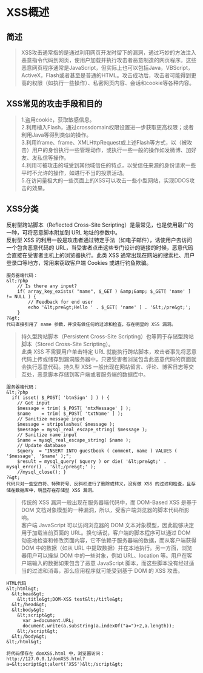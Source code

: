 # XSS概述

## **简述**

> XSS攻击通常指的是通过利用网页开发时留下的漏洞，通过巧妙的方法注入恶意指令代码到网页，使用户加载并执行攻击者恶意制造的网页程序。这些恶意网页程序通常是JavaScript，但实际上也可以包括Java，VBScript，ActiveX，Flash或者甚至是普通的HTML。攻击成功后，攻击者可能得到更高的权限（如执行一些操作）、私密网页内容、会话和cookie等各种内容。



## **XSS常见的攻击手段和目的**

> 1.盗用cookie，获取敏感信息。<br/> 2.利用植入Flash，通过crossdomain权限设置进一步获取更高权限；或者利用Java等得到类似的操作。<br/> 3.利用iframe、frame、XMLHttpRequest或上述Flash等方式，以（被攻击）用户的身份执行一些管理动作，或执行一些一般的操作如发微博、加好友、发私信等操作。<br/> 4.利用可被攻击的域受到其他域信任的特点，以受信任来源的身份请求一些平时不允许的操作，如进行不当的投票活动。<br/> 5.在访问量极大的一些页面上的XSS可以攻击一些小型网站，实现DDOS攻击的效果。



## **XSS分类**

> 
反射型跨站脚本（Reflected Cross-Site Scripting）是最常见，也是使用最广的一种，可将恶意脚本附加到 URL 地址的参数中。<br/> 反射型 XSS 的利用一般是攻击者通过特定手法（如电子邮件），诱使用户去访问一个包含恶意代码的 URL，当受害者点击这些专门设计的链接的时候，恶意代码会直接在受害者主机上的浏览器执行。此类 XSS 通常出现在网站的搜索栏、用户登录口等地方，常用来窃取客户端 Cookies 或进行钓鱼欺骗。


```
服务器端代码：
&lt;?php 
	// Is there any input? 
	if( array_key_exists( "name", $_GET ) &amp;&amp; $_GET[ 'name' ] != NULL ) { 
	    // Feedback for end user 
	    echo '&lt;pre&gt;Hello ' . $_GET[ 'name' ] . '&lt;/pre&gt;'; 
	} 
?&gt;
代码直接引用了 name 参数，并没有做任何的过滤和检查，存在明显的 XSS 漏洞。

```



> 持久型跨站脚本（Persistent Cross-Site Scripting）也等同于存储型跨站脚本（Stored Cross-Site Scripting）。<br/> 此类 XSS 不需要用户单击特定 URL 就能执行跨站脚本，攻击者事先将恶意代码上传或储存到漏洞服务器中，只要受害者浏览包含此恶意代码的页面就会执行恶意代码。持久型 XSS 一般出现在网站留言、评论、博客日志等交互处，恶意脚本存储到客户端或者服务端的数据库中。


```
服务器端代码：
&lt;?php
  if( isset( $_POST[ 'btnSign' ] ) ) {
    // Get input
    $message = trim( $_POST[ 'mtxMessage' ] );
    $name    = trim( $_POST[ 'txtName' ] );
    // Sanitize message input
    $message = stripslashes( $message );
    $message = mysql_real_escape_string( $message );
    // Sanitize name input
    $name = mysql_real_escape_string( $name );
    // Update database
    $query  = "INSERT INTO guestbook ( comment, name ) VALUES ( '$message', '$name' );";
    $result = mysql_query( $query ) or die( '&lt;pre&gt;' . mysql_error() . '&lt;/pre&gt;' );
    //mysql_close(); }
?&gt;
代码只对一些空白符、特殊符号、反斜杠进行了删除或转义，没有做 XSS 的过滤和检查，且存储在数据库中，明显存在存储型 XSS 漏洞。

```



> 传统的 XSS 漏洞一般出现在服务器端代码中，而 DOM-Based XSS 是基于 DOM 文档对象模型的一种漏洞，所以，受客户端浏览器的脚本代码所影响。<br/> 客户端 JavaScript 可以访问浏览器的 DOM 文本对象模型，因此能够决定用于加载当前页面的 URL。换句话说，客户端的脚本程序可以通过 DOM 动态地检查和修改页面内容，它不依赖于服务器端的数据，而从客户端获得 DOM 中的数据（如从 URL 中提取数据）并在本地执行。另一方面，浏览器用户可以操纵 DOM 中的一些对象，例如 URL、location 等。用户在客户端输入的数据如果包含了恶意 JavaScript 脚本，而这些脚本没有经过适当的过滤和消毒，那么应用程序就可能受到基于 DOM 的 XSS 攻击。


```
HTML代码
&lt;html&gt;
  &lt;head&gt;
    &lt;title&gt;DOM-XSS test&lt;/title&gt;
  &lt;/head&gt;
  &lt;body&gt;
    &lt;script&gt;
      var a=document.URL;
      document.write(a.substring(a.indexOf("a=")+2,a.length));
    &lt;/script&gt;
  &lt;/body&gt;
&lt;/html&gt;

将代码保存在 domXSS.html 中，浏览器访问：
http://127.0.0.1/domXSS.html?a=&lt;script&gt;alert('XSS')&lt;/script&gt;

```
